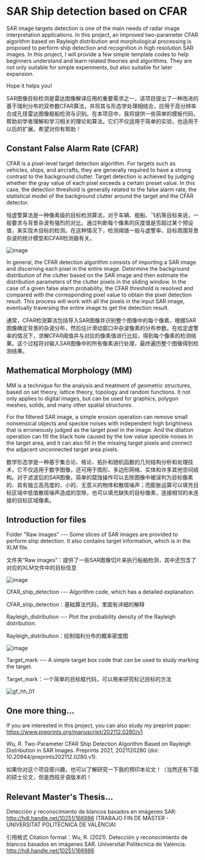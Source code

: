 # SAR Ship detection based on CFAR
SAR image targets detection is one of the main needs of radar image interpretation applications. In this project, an improved two-parameter CFAR algorithm based on Rayleigh distribution and morphological processing is proposed to perform ship detection and recognition in high resolution SAR images. In this project, I will provide a few simple template codes to help beginners understand and learn related theories and algorithms. They are not only suitable for simple experiments, but also suitable for later expansion. 

Hope it helps you!

SAR图像目标检测是雷达图像解译应用的重要需求之一，该项目提出了一种改进的基于瑞利分布的双参数CFAR算法，并将其与形态学处理相结合，应用于高分辨率合成孔径雷达图像舰船检测与识别。在本项目中，我将提供一些简单的模板代码，帮助初学者理解和学习相关的理论和算法。它们不仅适用于简单的实验，也适用于以后的扩展。希望对你有帮助！

## Constant False Alarm Rate (CFAR)
CFAR is a pixel-level target detection algorithm. For targets such as vehicles, ships, and aircrafts, they are generally required to have a strong contrast to the background clutter. Target detection is achieved by judging whether the gray value of each pixel exceeds a certain preset value. In this case, the detection threshold is generally related to the false alarm rate, the statistical model of the background clutter around the target and the CFAR detector.

恒虚警算法是一种像素级的目标检测算法，对于车辆、舰船、飞机等目标来说，一般要求与背景杂波有强烈的对比。通过判断每个像素的灰度值是否超过某个预设值，来实现木目标的检测。在这种情况下，检测阈值一般与虚警率、目标周围背景杂波的统计模型和CFAR检测器有关。

![image](https://user-images.githubusercontent.com/97808991/149919888-7098ff76-ead1-4d0f-9dfd-b47c1d5d6aec.png)

In general, the CFAR detection algorithm consists of importing a SAR image and discerning each pixel in the entire image. Determine the background distribution of the clutter based on the SAR image and then estimate the distribution parameters of the clutter pixels in the sliding window. In the case of a given false alarm probability, the CFAR threshold is resolved and compared with the corresponding pixel value to obtain the pixel detection result. This process will work with all the pixels in the input SAR image, eventually traversing the entire image to get the detection result.

通常，CFAR检测算法包括导入SAR图像并识别整个图像中的每个像素，根据SAR图像确定背景的杂波分布，然后估计滑动窗口中杂波像素的分布参数。在给定虚警率的情况下，求解CFAR阈值并与对应的像素值进行比较，得到每个像素的检测结果。这个过程将对输入SAR图像中的所有像素进行处理，最终遍历整个图像得到检测结果。

## Mathematical Morphology (MM)
MM is a technique for the analysis and treatment of geometric structures, based on set theory, lattice theory, topology and random functions. It not only applies to digital images, but can be used for graphics, polygon meshes, solids, and many other spatial structures.

For the filtered SAR image, a simple erosion operation can remove small nonsensical objects and speckle noises with independent high brightness that is erroneously judged as the target pixel in the image. And the dilation operation can fill the black hole caused by the low value speckle noises in the target area, and it can also fill in the missing target pixels and connect the adjacent unconnected target area pixels.

数学形态学是一种基于集合论、格论、拓扑和随机函数的几何结构分析和处理技术，它不仅适用于数字图像，还可用于图形、多边形网格、实体和许多其他空间结构。对于滤波后的SAR图像，简单的腐蚀操作可以去除图像中被误判为目标像素的、具有独立高亮度的、小的、无意义的物体和散斑噪声；而膨胀运算可以填充目标区域中低值散斑噪声造成的空隙，也可以填充缺失的目标像素，连接相邻的未连接的目标区域像素。

## Introduction for files
Folder "Raw images" --- Some slices of SAR images are provided to perform ship detection. It also contains target information, which is in the XLM file.

文件夹“Raw images”：提供了一些SAR图像切片来执行船舶检测，其中还包含了对应的XLM文件中的目标信息

![image](https://user-images.githubusercontent.com/97808991/149931264-456b8d39-c7f2-423b-ba48-a471109e8844.png)

CFAR_ship_detection --- Algorithm code, which has a detailed explanation.

CFAR_ship_detection：基础算法代码，里面有详细的解释

Rayleigh_distribution --- Plot the probability density of the Rayleigh distribution.

Rayleigh_distribution：绘制瑞利分布的概率密度图

![image](https://user-images.githubusercontent.com/97808991/149931239-b8c9b1b2-2e62-40c5-acec-c2fac02278e4.png)

Target_mark --- A simple target box code that can be used to study marking the target.

Target_mark：一个简单的目标框代码，可以用来研究标记目标的方法

![gf_hh_01](https://user-images.githubusercontent.com/97808991/149931364-a7f6d9e7-230b-4d32-b9d8-912184051510.png)

## One more thing...
If you are interested in this project, you can also study my preprint paper: https://www.preprints.org/manuscript/202112.0280/v1

Wu, R. Two-Parameter CFAR Ship Detection Algorithm Based on Rayleigh Distribution in SAR Images. Preprints 2021, 2021120280 (doi: 10.20944/preprints202112.0280.v1).

如果你对这个项目感兴趣，也可以了解研究一下我的预印本论文！（当然还有下面的硕士论文，但是西班牙语版本的！

## Relevant Master's Thesis...
Detección y reconocimiento de blancos basados en imágenes SAR: http://hdl.handle.net/10251/166986 (TRABAJO FIN DE MÁSTER - UNIVERSITAT POLITÈCNICA DE VALÈNCIA)

引用格式 Citation format：Wu, R. (2021). Detección y reconocimiento de blancos basados en imágenes SAR. Universitat Politècnica de València. http://hdl.handle.net/10251/166986

